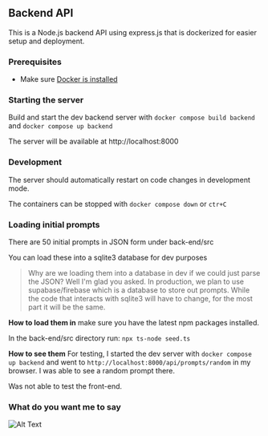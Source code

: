 ## Backend API

This is a Node.js backend API using express.js that is dockerized for easier setup and deployment.

### Prerequisites
- Make sure [Docker is installed](https://www.docker.com/get-started/)

### Starting the server
Build and start the dev backend server with `docker compose build backend` and `docker compose up backend`

The server will be available at http://localhost:8000

### Development
The server should automatically restart on code changes in development mode.

The containers can be stopped with `docker compose down` or `ctr+C`

### Loading initial prompts
There are 50 initial prompts in JSON form under back-end/src

You can load these into a sqlite3 database for dev purposes

> Why are we loading them into a database in dev if we could just parse the JSON?
Well I'm glad you asked. In production, we plan to use supabase/firebase which is a database to store out prompts. While the code that interacts with sqlite3 will have to change, for the most part it will be the same.

**How to load them in**
make sure you have the latest npm packages installed.

In the back-end/src directory run: `npx ts-node seed.ts`

**How to see them**
For testing, I started the dev server with `docker compose up backend` and went to `http://localhost:8000/api/prompts/random` in my browser. I was able to see a random prompt there.

Was not able to test the front-end.

### What do you want me to say

![Alt Text](https://media.giphy.com/media/McDsz11ZslqTP8022F/giphy.gif?cid=ecf05e47sz7wl72qnl51h5gqxucm5bisdztfx6p3rjw3chcn&ep=v1_gifs_search&rid=giphy.gif&ct=g)
